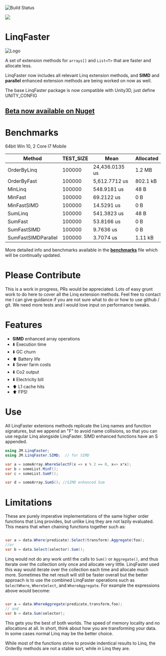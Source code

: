 ![Build Status](https://ci.appveyor.com/api/projects/status/github/jackmott/LinqFaster "Build Status")

[<img src="https://jackmott.github.io/images/patreonsmall.png">](https://www.patreon.com/jackmott)

# LinqFaster  

![Logo](https://jackmott.github.io/images/LinqFaster.png "Logo")

A set of extension methods for `arrays[]` and `List<T>` that are faster and allocate less.

LinqFaster now includes all relevant Linq extension methods, and **SIMD** and **parallel** enhanced extension methods are
being worked on now as well.

The base LinqFaster package is now compatible with Unity3D, just define UNITY_CONFIG

## [Beta now available on Nuget](https://www.nuget.org/packages?q=linqfaster)

# Benchmarks

64bit Win 10, 2 Core I7 Mobile

 |             Method | TEST_SIZE |           Mean | Allocated |
 |------------------- |---------- |--------------- |---------- |
 |        OrderByLinq |    100000 | 24,436.0135 us |    1.2 MB |
 |        OrderByFast |    100000 |  5,612.7712 us |  802.1 kB |
 |            MinLinq |    100000 |    548.9181 us |      48 B |
 |            MinFast |    100000 |     69.2122 us |       0 B |
 |        MinFastSIMD |    100000 |     14.5291 us |       0 B |
 |            SumLinq |    100000 |    541.3823 us |      48 B |
 |            SumFast |    100000 |     53.8166 us |       0 B |
 |        SumFastSIMD |    100000 |      9.7636 us |       0 B |
 |SumFastSIMDParallel |    100000 |      3.7074 us |   1.11 kB |


More detailed info and benchmarks available in the **[benchmarks](Benchmarks.md)**  file which
will be continually updated.


# Please Contribute
This is a work in progress, PRs would be appreciated. Lots of easy grunt work to do here to cover all the Linq extension methods. Feel free to contact me I can give guidance if you are not sure what to do or how to use github / git.
We need more tests and I would love input on performance tweaks.

# Features

* **SIMD** enhanced array operations
* :arrow_down: Execution time
* :arrow_down: GC churn
* :arrow_up: Battery life
* :arrow_down: Sever farm costs
* :arrow_down: Co2 output
* :arrow_down: Electricity bill
* :arrow_up: L1 cache hits
* :arrow_up: FPS!

# Use
All LinqFaster extenions methods replicate the Linq names and function signatures, but we
append an "F" to avoid name collisions, so that you can use regular Linq alongside
LinqFaster.  SIMD enhanced functions have an S appended.

```c#
using JM.LinqFaster;
using JM.LinqFaster.SIMD;  // for SIMD

var a = someArray.WhereSelectF(x => x % 2 == 0, x=> x*x);
var b = someList.MinF();
var c = someList.SumF();

var d = someArray.SumS(); //SIMD enhanced Sum
```

# Limitations

These are purely imperative implementations of the same higher order functions that
Linq provides, but unlike Linq they are not lazily evaluated.  This means that when chaining
functions together such as:

```c#

var a = data.Where(predicate).Select(transform).Aggregate(foo);
//or
var b = data.Select(selector).Sum();

```
Linq would not do any work until the calls to `Sum()` or `Aggregate()`, and thus iterate over the collection only once and
allocate very little. LinqFaster used this way would iterate over the collection each time and allocate
much more.  Sometimes the net result will still be faster overall but the better approach is to
use the combined LinqFaster operations such as `SelectWhere`, `WhereSelect`, and `WhereAggregate`.
For example the expressions above would become:

```c#

var a = data.WhereAggregate(predicate,transform,foo);
// and
var b = data.Sum(selector);

```

This gets you the best of both worlds.  The speed of memory locality and no allocations at all.
In short, think about how you are transforming your data. In some cases normal Linq may be the better choice.

While most of the functions strive to provide indentical results to Linq, the OrderBy methods are not a stable sort, while in Linq they are.







